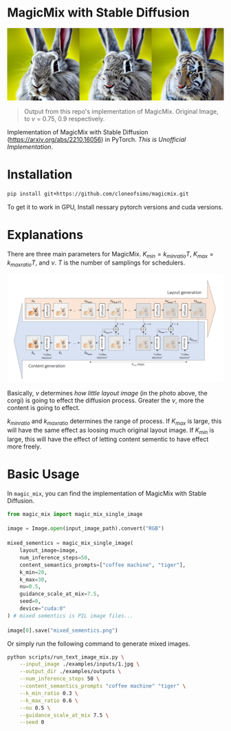 # MagicMix with Stable Diffusion

<!-- #region -->
<p align="center">
<img  src="contents/test.jpg">
</p>

> Output from this repo's implementation of MagicMix.
> Original Image, to $\nu$ = 0.75, 0.9 respectively.

Implementation of MagicMix with Stable Diffusion (https://arxiv.org/abs/2210.16056) in PyTorch. _This is Unofficial Implementation_.

# Installation

```bash
pip install git+https://github.com/cloneofsimo/magicmix.git
```

To get it to work in GPU, Install nessary pytorch versions and cuda versions.

# Explanations

There are three main parameters for MagicMix. $K_{min} = k_{min ratio} T$, $K_{max} = k_{max ratio} T$, and $\nu$. $T$ is the number of samplings for schedulers.

![magicmix](contents/magicmix.png)

Basically, $\nu$ determines _how little layout image_ (in the photo above, the corgi) is going to effect the diffusion process. Greater the $\nu$, more the content is going to effect.

$k_{min ratio}$ and $k_{max ratio}$ determines the range of process. If $K_{max}$ is large, this will have the same effect as loosing much original layout image. If $K_{min}$ is large, this will have the effect of letting content sementic to have effect more freely.

# Basic Usage

In `magic_mix`, you can find the implementation of MagicMix with Stable Diffusion.

```python
from magic_mix import magic_mix_single_image

image = Image.open(input_image_path).convert("RGB")

mixed_sementics = magic_mix_single_image(
    layout_image=image,
    num_inference_steps=50,
    content_semantics_prompts=["coffee machine", "tiger"],
    k_min=20,
    k_max=30,
    nu=0.5,
    guidance_scale_at_mix=7.5,
    seed=0,
    device="cuda:0"
) # mixed sementics is PIL image files...

image[0].save("mixed_sementics.png")

```

Or simply run the following command to generate mixed images.

```bash
python scripts/run_text_image_mix.py \
    --input_image ./examples/inputs/1.jpg \
    --output_dir ./examples/outputs \
    --num_inference_steps 50 \
    --content_semantics_prompts "coffee machine" "tiger" \
    --k_min_ratio 0.3 \
    --k_max_ratio 0.6 \
    --nu 0.5 \
    --guidance_scale_at_mix 7.5 \
    --seed 0
```
